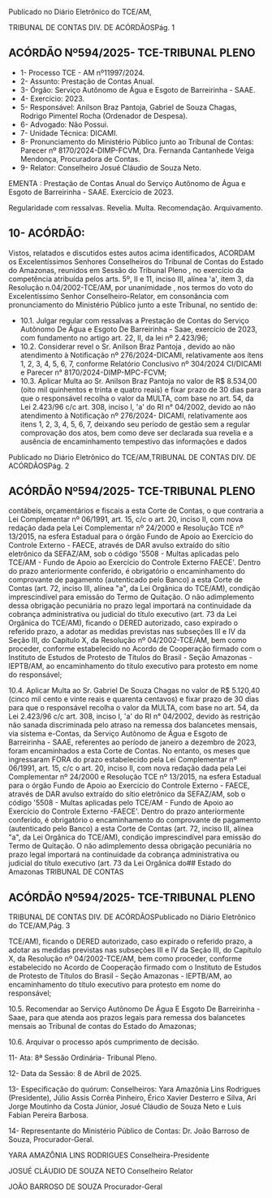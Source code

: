 Publicado  no  Diário  Eletrônico do TCE/AM,

TRIBUNAL DE CONTAS DIV. DE ACÓRDÃOSPág. 1

## ACÓRDÃO Nº594/2025- TCE-TRIBUNAL PLENO

- 1- Processo TCE - AM nº11997/2024.
- 2- Assunto: Prestação de Contas Anual.
- 3- Órgão: Serviço Autônomo de Água e Esgoto de Barreirinha - SAAE.
- 4- Exercício: 2023.
- 5- Responsável: Anilson  Braz  Pantoja, Gabriel  de  Souza  Chagas,  Rodrigo  Pimentel Rocha (Ordenador de Despesa).
- 6- Advogado: Não Possui.
- 7- Unidade Técnica: DICAMI.
- 8- Pronunciamento  do  Ministério  Público  junto  ao  Tribunal  de  Contas: Parecer  nº 8170/2024-DIMP-FCVM, Dra. Fernanda Cantanhede Veiga Mendonça, Procuradora de Contas.
- 9- Relator: Conselheiro Josué Cláudio de Souza Neto.

EMENTA :  Prestação  de  Contas  Anual  do  Serviço Autônomo de Água e Esgoto de Barreirinha - SAAE. Exercício de 2023.

Regularidade com ressalvas. Revelia. Multa. Recomendação. Arquivamento.

## 10-  ACÓRDÃO:

Vistos, relatados e discutidos estes autos acima identificados, ACORDAM os Excelentíssimos Senhores Conselheiros do Tribunal de Contas do Estado do Amazonas, reunidos em Sessão do Tribunal Pleno , no exercício da competência atribuída pelos arts. 5º, II e 11, inciso III, alínea 'a', item 3, da  Resolução  n.04/2002-TCE/AM, por unanimidade , nos  termos  do  voto  do  Excelentíssimo  Senhor  Conselheiro-Relator, em consonância com pronunciamento do Ministério Público junto a este Tribunal, no sentido de:

- 10.1. Julgar  regular  com  ressalvas a  Prestação  de  Contas  do  Serviço Autônomo De Água e Esgoto De Barreirinha - Saae, exercício de 2023, com fundamento no artigo art. 22, II, da lei nº 2.423/96;
- 10.2. Considerar revel o Sr. Anilson Braz Pantoja , devido ao não atendimento à Notificação nº 276/2024-DICAMI, relativamente aos ítens 1, 2, 3, 4, 5, 6, 7, conforme  Relatório  Conclusivo  nº  304/2024  CI/DICAMI e Parecer n° 8170/2024-DIMP-MPC-FCVM;
- 10.3. Aplicar  Multa ao Sr.  Anilson  Braz  Pantoja no  valor  de R$  8.534,00 (oito mil quinhentos e trinta e quatro reais) e fixar prazo de 30 dias para que o responsável recolha o valor da MULTA, com base no art. 54, da Lei 2.423/96 c/c art. 308, inciso I, 'a' do RI n° 04/2002, devido ao não atendimento à Notificação nº 276/2024- DICAMI, relativamente aos itens 1,  2,  3,  4,  5,  6,  7,  deixando  seu  período  de  gestão  sem  a  regular comprovação dos atos, bem como deve ser declarada sua revelia e a ausência  de  encaminhamento  tempestivo  das  informações  e  dados

Publicado  no  Diário  Eletrônico do TCE/AM,TRIBUNAL DE CONTAS DIV. DE ACÓRDÃOSPág. 2

## ACÓRDÃO Nº594/2025- TCE-TRIBUNAL PLENO

contábeis,  orçamentários  e  fiscais  a  esta  Corte  de  Contas,  o  que contraria a Lei Complementar nº 06/1991, art. 15, c/c o art. 20, inciso II, com nova redação dada pela Lei Complementar nº 24/2000 e Resolução TCE nº 13/2015, na esfera Estadual para o órgão Fundo de Apoio ao Exercício do Controle Externo - FAECE, através de DAR avulso extraído do sítio eletrônico da SEFAZ/AM, sob o código '5508 - Multas aplicadas pelo  TCE/AM  -  Fundo  de  Apoio  ao  Exercício  do  Controle  Externo  FAECE'.  Dentro  do  prazo  anteriormente  conferido,  é  obrigatório  o encaminhamento  do  comprovante  de  pagamento  (autenticado  pelo Banco)  a  esta  Corte  de  Contas  (art.  72,  inciso  III,  alínea  "a",  da  Lei Orgânica do TCE/AM), condição imprescindível para emissão do Termo de Quitação. O não adimplemento dessa obrigação pecuniária no prazo legal importará na continuidade da cobrança administrativa ou judicial do título executivo (art. 73 da Lei Orgânica do TCE/AM), ficando o DERED autorizado, caso  expirado o referido prazo, a adotar as medidas previstas  nas  subseções  III  e  IV  da  Seção  III,  do  Capítulo  X,  da Resolução nº 04/2002-TCE/AM, bem como proceder, conforme estabelecido  no  Acordo  de  Cooperação  firmado  com  o  Instituto  de Estudos de Protesto de Títulos do Brasil - Seção Amazonas - IEPTB/AM, ao  encaminhamento  do  título  executivo  para  protesto  em  nome  do responsável;

10.4. Aplicar  Multa ao Sr.  Gabriel  De  Souza  Chagas no  valor  de R$ 5.120,40 (cinco mil cento e vinte reais e quarenta centavos) e  fixar prazo de 30 dias para  que  o  responsável  recolha  o  valor  da  MULTA, com base no art. 54, da Lei 2.423/96 c/c art. 308, inciso I, 'a' do RI n° 04/2002,  devido  às  restrição  não  sanada  discriminada  pelo  atraso  na remessa  dos  balancetes  mensais,  via  sistema  e-Contas,  da  Serviço Autônomo  de  Água  e  Esgoto  de  Barreirinha  -  SAAE,  referentes  ao período  de  janeiro  a  dezembro  de  2023,  foram  encaminhados  a  esta Corte de Contas. No entanto, os meses que ingressaram FORA do prazo estabelecido  pela  Lei  Complementar  nº  06/1991,  art.  15,  c/c  o  art.  20, inciso II, com nova redação dada pela Lei Complementar nº 24/2000 e Resolução TCE nº 13/2015, na esfera Estadual para o órgão Fundo de Apoio ao Exercício do Controle Externo - FAECE, através de DAR avulso extraído do sítio eletrônico da SEFAZ/AM, sob o código '5508 - Multas aplicadas  pelo  TCE/AM  -  Fundo  de  Apoio  ao  Exercício  do  Controle Externo -FAECE'. Dentro do prazo anteriormente conferido, é obrigatório o encaminhamento do comprovante de pagamento (autenticado  pelo  Banco)  a  esta  Corte  de  Contas  (art.  72,  inciso  III, alínea  "a",  da  Lei  Orgânica  do  TCE/AM),  condição  imprescindível  para emissão do Termo de Quitação. O não adimplemento dessa obrigação pecuniária no prazo legal importará na continuidade da cobrança administrativa ou judicial do título executivo (art. 73 da Lei Orgânica do## Estado do Amazonas TRIBUNAL DE CONTAS

## ACÓRDÃO Nº594/2025- TCE-TRIBUNAL PLENO

TRIBUNAL DE CONTAS DIV. DE ACÓRDÃOSPublicado  no  Diário  Eletrônico do TCE/AM,Pág. 3

TCE/AM), ficando o DERED autorizado, caso expirado o referido prazo, a adotar as medidas previstas nas subseções III e IV da Seção III, do Capítulo  X,  da  Resolução  nº  04/2002-TCE/AM,  bem  como  proceder, conforme estabelecido no Acordo de Cooperação firmado com o Instituto de  Estudos  de  Protesto  de  Títulos  do  Brasil  -  Seção  Amazonas  - IEPTB/AM,  ao  encaminhamento  do  título  executivo  para  protesto  em nome do responsável;

10.5. Recomendar ao Serviço Autônomo De Água E Esgoto De Barreirinha - Saae, para que atenda aos prazos legais para remessa dos balancetes mensais ao Tribunal de contas do Estado do Amazonas;

10.6. Arquivar o processo após cumprimento de decisão.

11-  Ata: 8ª Sessão Ordinária- Tribunal Pleno.

12-  Data da Sessão: 8 de Abril de 2025.

13-  Especificação do quórum: Conselheiros: Yara Amazônia Lins Rodrigues (Presidente),  Júlio  Assis  Corrêa  Pinheiro,  Érico  Xavier  Desterro  e  Silva,  Ari  Jorge Moutinho  da  Costa  Júnior,  Josué  Cláudio  de  Souza  Neto  e  Luis  Fabian  Pereira Barbosa.

14-  Representante  do  Ministério  Público  de  Contas: Dr.  João  Barroso  de  Souza, Procurador-Geral.

YARA AMAZÔNIA LINS RODRIGUES Conselheira-Presidente

JOSUÉ CLÁUDIO DE SOUZA NETO Conselheiro Relator

JOÃO BARROSO DE SOUZA Procurador-Geral